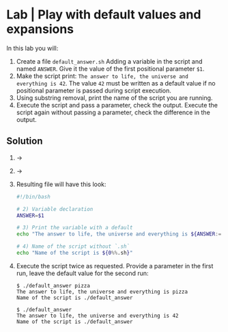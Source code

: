 # Lab | Play with default values and expansions

In this lab you will:

1. Create a file `default_answer.sh` Adding a variable in the script and named
   `ANSWER`. Give it the value of the first positional parameter `$1`.
2. Make the script print: `The answer to life, the universe and everything is
   42`. The value `42` must be written as a default value if no positional
   parameter is passed during script execution.
3. Using substring removal, print the name of the script you are running.
4. Execute the script and pass a parameter, check the output. Execute the script
   again without passing a parameter, check the difference in the output.

## Solution

1. ->
2. ->
3. Resulting file will have this look:

   ```bash
   #!/bin/bash

   # 2) Variable declaration
   ANSWER=$1

   # 3) Print the variable with a default
   echo "The answer to life, the universe and everything is ${ANSWER:=42}"

   # 4) Name of the script without `.sh`
   echo "Name of the script is ${0%%.sh}"
   ```

4. Execute the script twice as requested. Provide a parameter in the first run,
   leave the default value for the second run:

   ```console
   $ ./default_answer pizza
   The answer to life, the universe and everything is pizza
   Name of the script is ./default_answer

   $ ./default_answer
   The answer to life, the universe and everything is 42
   Name of the script is ./default_answer
   ```
